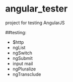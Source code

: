 angular_tester
==============

project for testing AngularJS 

##testing:

- $http
- ngList
- ngSwitch
- ngSubmit
- input mail
- ngPluralize
- ngTransclude
